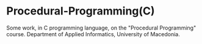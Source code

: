 # Procedural-Programming(C)
 Some work, in C programming language, on the "Procedural Programming" course. Department of Applied Informatics, University of Macedonia.
